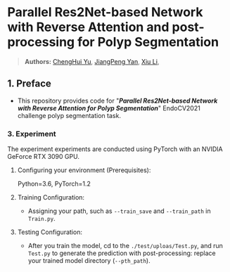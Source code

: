 # Parallel Res2Net-based Network with Reverse Attention and post-processing for Polyp Segmentation

> **Authors:** 
> [ChengHui Yu](), 
> [JiangPeng Yan](orcid=0000-0002-0767-1726),
> [Xiu Li](orcid=0000-0003-0403-1923),

## 1. Preface
- This repository provides code for "_**Parallel Res2Net-based Network with Reverse Attention for Polyp Segmentation**_" EndoCV2021 challenge polyp segmentation task. 

### 3. Experiment
The experiment experiments are conducted using PyTorch with an NVIDIA GeForce RTX 3090 GPU.


1. Configuring your environment (Prerequisites):
   
    Python=3.6, 
    PyTorch=1.2
    
    
1. Training Configuration:
    + Assigning your path, such as `--train_save` and `--train_path` in `Train.py`.

1. Testing Configuration:

    + After you train the model, cd to the `./test/uploas/Test.py`, and run `Test.py` to generate the prediction with post-processing: 
    replace your trained model directory (`--pth_path`).


    
    
   


